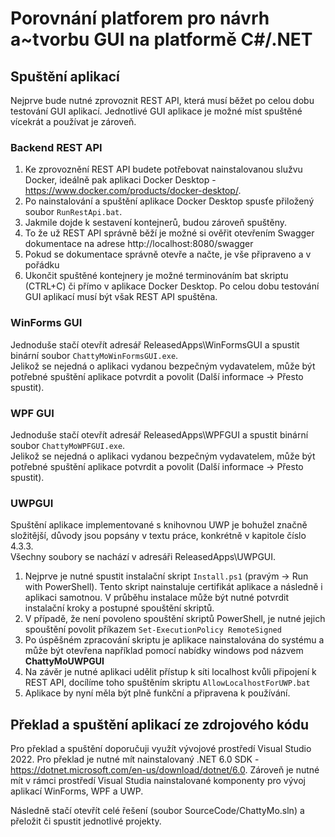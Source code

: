 # Porovnání platforem pro návrh a~tvorbu GUI na platformě C#/.NET
## Spuštění aplikací
Nejprve bude nutné zprovoznit REST API, která musí běžet po celou dobu testování GUI aplikací. Jednotlivé GUI aplikace je možné míst spuštěné vícekrát a používat je zároveň.

### Backend REST API
1. Ke zprovoznění REST API budete potřebovat nainstalovanou služvu Docker, ideálně pak aplikaci Docker Desktop - https://www.docker.com/products/docker-desktop/.
2. Po nainstalování a spuštění aplikace Docker Desktop spusťe přiložený soubor `RunRestApi.bat`.
3. Jakmile dojde k sestavení kontejnerů, budou zároveň spuštěny.
4. To že už REST API správně běží je možné si ověřit otevřením Swagger dokumentace na adrese http://localhost:8080/swagger
5. Pokud se dokumentace správně otevře a načte, je vše připraveno a v pořádku
6. Ukončit spuštěné kontejnery je možné terminováním bat skriptu (CTRL+C) či přímo v aplikace Docker Desktop. Po celou dobu testování GUI aplikací musí být však REST API spuštěna.

### WinForms GUI
Jednoduše stačí otevřít adresář ReleasedApps\WinFormsGUI a spustit binární soubor `ChattyMoWinFormsGUI.exe`.   
Jelikož se nejedná o aplikaci vydanou bezpečným vydavatelem, může být potřebné spuštění aplikace potvrdit a povolit (Další informace -> Přesto spustit).

### WPF GUI
Jednoduše stačí otevřít adresář ReleasedApps\WPFGUI a spustit binární soubor `ChattyMoWPFGUI.exe`.  
Jelikož se nejedná o aplikaci vydanou bezpečným vydavatelem, může být potřebné spuštění aplikace potvrdit a povolit (Další informace -> Přesto spustit).

### UWPGUI
Spuštění aplikace implementované s knihovnou UWP je bohužel značně složitější, důvody jsou popsány v textu práce, konkrétně v kapitole číslo 4.3.3.  
Všechny soubory se nachází v adresáři ReleasedApps\UWPGUI.
1. Nejprve je nutné spustit instalační skript `Install.ps1` (pravým -> Run with PowerShell). Tento skript nainstaluje certifikát aplikace a následně i aplikaci samotnou. V průběhu instalace může být nutné potvrdit instalační kroky a postupné spouštění skriptů.  
2. V případě, že není povoleno spouštění skriptů PowerShell, je nutné jejich spouštění povolit příkazem `Set-ExecutionPolicy RemoteSigned`
3. Po úspěšném zpracování skriptu je aplikace nainstalována do systému a může být otevřena například pomocí nabídky windows pod názvem **ChattyMoUWPGUI**
4. Na závěr je nutné aplikaci udělit přístup k síti localhost kvůli připojení k REST API, docílíme toho spuštěním skriptu `AllowLocalhostForUWP.bat`
5. Aplikace by nyní měla být plně funkční a připravena k používání.

## Překlad a spuštění aplikací ze zdrojového kódu
Pro překlad a spuštění doporučuji využít vývojové prostředí Visual Studio 2022. Pro překlad je nutné mít nainstalovaný .NET 6.0 SDK - https://dotnet.microsoft.com/en-us/download/dotnet/6.0. Zároveň je nutné mít v rámci prostředí Visual Studia nainstalované komponenty pro vývoj aplikací WinForms, WPF a UWP.

Následně stačí otevřít celé řešení (soubor SourceCode/ChattyMo.sln) a přeložit či spustit jednotlivé projekty.

